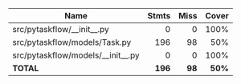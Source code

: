 | Name                                  |    Stmts |     Miss |   Cover |
|-------------------------------------- | -------: | -------: | ------: |
| src/pytaskflow/\_\_init\_\_.py        |        0 |        0 |    100% |
| src/pytaskflow/models/Task.py         |      196 |       98 |     50% |
| src/pytaskflow/models/\_\_init\_\_.py |        0 |        0 |    100% |
|                             **TOTAL** |  **196** |   **98** | **50%** |
